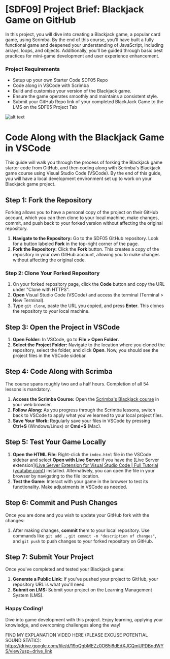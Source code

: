 # [SDF09] Project Brief: Blackjack Game on GitHub

In this project, you will dive into creating a Blackjack game, a popular card game, using Scrimba. By the end of this course, you'll have built a fully functional game and deepened your understanding of JavaScript, including arrays, loops, and objects. Additionally, you'll be guided through basic best practices for mini-game development and user experience enhancement.

### Project Requirements

- Setup up your own Starter Code SDF05 Repo
- Code along in VSCode with Scrimba
- Build and customise your version of the Blackjack game.
- Ensure the game operates smoothly and maintains a consistent style.
- Submit your GitHub Repo link of your completed BlackJack Game to the LMS on the SDF05 Project Tab

![alt text](blackjack.png)


# Code Along with the Blackjack Game in VSCode

This guide will walk you through the process of forking the Blackjack game starter code from GitHub, and then coding along with Scrimba's Blackjack game course using Visual Studio Code (VSCode). By the end of this guide, you will have a local development environment set up to work on your Blackjack game project.

## Step 1: Fork the Repository 

Forking allows you to have a personal copy of the project on their GitHub account, which you can then clone to your local machine, make changes, commit, and push back to your forked version without affecting the original repository.

1. **Navigate to the Repository:** Go to the SDF05 GitHub repository. Look for a button labeled **Fork** in the top-right corner of the page.
2. **Fork the Repository:** Click the **Fork** button. This creates a copy of the repository in your own GitHub account, allowing you to make changes without affecting the original code.

### Step 2: Clone Your Forked Repository
1. On your forked repository page, click the **Code** button and copy the URL under "Clone with HTTPS".
2. **Open** Visual Studio Code (VSCode) and access the terminal (Terminal > New Terminal).
3. Type `git clone`, paste the URL you copied, and press **Enter**. This clones the repository to your local machine.

## Step 3: Open the Project in VSCode

1. **Open Folder:** In VSCode, go to **File > Open Folder**.
2. **Select the Project Folder:** Navigate to the location where you cloned the repository, select the folder, and click **Open**. Now, you should see the project files in the VSCode sidebar.
## Step 4: Code Along with Scrimba

The course spans roughly two and a half hours. Completion of all 54 lessons is mandatory.

1. **Access the Scrimba Course:** Open the [Scrimba's Blackjack course](https://scrimba.com/playlist/p3py7U7) in your web browser.
2. **Follow Along:** As you progress through the Scrimba lessons, switch back to VSCode to apply what you've learned to your local project files.
3. **Save Your Work:** Regularly save your files in VSCode by pressing **Ctrl+S** (Windows/Linux) or **Cmd+S** (Mac).

## Step 5: Test Your Game Locally

1. **Open the HTML File:** Right-click the `index.html` file in the VSCode sidebar and select **Open with Live Server** if you have the [Live Server extension]([Live Server Extension for Visual Studio Code | Full Tutorial (youtube.com)](https://www.youtube.com/watch?v=_Tl-6HeV0Rc&t=269s)) installed. Alternatively, you can open the file in your browser by navigating to the file location.
2. **Test the Game:** Interact with your game in the browser to test its functionality. Make adjustments in VSCode as needed.

## Step 6: Commit and Push Changes 

Once you are done and you wish to update your GitHub fork with the changes:

1. After making changes, **commit** them to your local repository. Use commands like `git add .`, `git commit -m "description of changes"`, and `git push` to push changes to your forked repository on GitHub.

## Step 7: Submit Your Project

Once you've completed and tested your Blackjack game:

1. **Generate a Public Link:** If you've pushed your project to GitHub, your repository URL is what you'll need. 
2. **Submit on LMS:** Submit your project on the Learning Management System (LMS).

### Happy Coding!
Dive into game development with this project. Enjoy learning, applying your knowledge, and overcoming challenges along the way!

FIND MY EXPLANATION VIDEO HERE (PLEASE EXCUSE POTENTIAL SOUND STATIC): https://drive.google.com/file/d/19oQgbMEZz0O65j6dEdXJCQmUPDBqdWYS/view?usp=drive_link